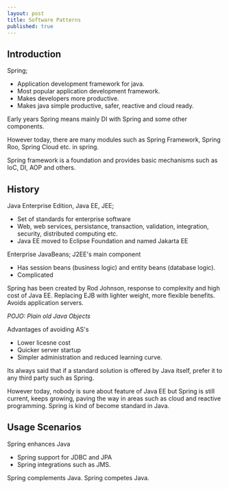 ```yaml
---
layout: post
title: Software Patterns
published: true
---
```


## Introduction
Spring; 
- Application development framework for java.
- Most popular application development framework.
- Makes developers more productive.
- Makes java simple productive, safer, reactive and cloud ready.

Early years Spring means mainly DI with Spring and some other components.  

However today, there are many modules such as Spring Framework, Spring Roo, Spring Cloud etc. in spring.

Spring framework is a foundation and provides basic mechanisms such as IoC, DI, AOP and others.



## History

Java Enterprise Edition, Java EE, JEE; 
- Set of standards for enterprise software
- Web, web services, persistance, transaction, validation, integration, security, distributed computing etc.
- Java EE moved to Eclipse Foundation and named Jakarta EE


Enterprise JavaBeans;
J2EE's main component
- Has session beans (business logic) and entity beans (database logic).
- Complicated

Spring has been created by Rod Johnson, response to complexity and high cost of Java EE.
Replacing EJB with lighter weight, more flexible benefits.
Avoids application servers.

*POJO: Plain old Java Objects*

Advantages of avoiding AS's
- Lower licesne cost
- Quicker server startup
- Simpler administration and reduced learning curve.

Its always said that if a standard solution is offered by Java itself, prefer it to any third party such as Spring. 

However today, nobody is sure about feature of Java EE but Spring is still current, keeps growing, paving the way in areas such as cloud and reactive programming. Spring is kind of become standard in Java.


## Usage Scenarios

Spring enhances Java
- Spring support for JDBC and JPA
- Spring integrations such as JMS.
   
Spring complements Java.
Spring competes Java.

### 
